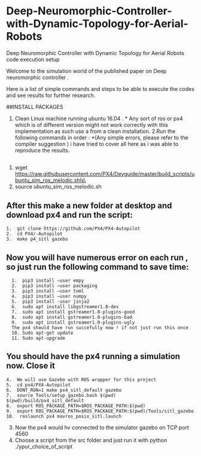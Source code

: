 # Deep-Neuromorphic-Controller-with-Dynamic-Topology-for-Aerial-Robots
Deep Neuromorphic Controller with Dynamic Topology for Aerial Robots code execution setup

Welcome to the simulation world of the published paper on Deep neuromorphic controller . 

Here is a list of simple commands and steps to be able to execute the codes and see results for further research.

##INSTALL PACKAGES
1. Clean Linux machine running ubuntu 16.04 . * Any sort of ros or px4 which is of different version might not work correctly with this implementation as such use a from a clean installation. 
2.Run the following commands in order : 
  *(Any simple errors, please refer to the compiler suggestion ) i have tried to cover all here as i was able to reproduce the results.
  ##
  1. wget https://raw.githubusercontent.com/PX4/Devguide/master/build_scripts/ubuntu_sim_ros_melodic.shls\
  2. source ubuntu_sim_ros_melodic.sh
 
  ## After this make a new folder at desktop and download px4 and run the script:
    1.  git clone https://github.com/PX4/PX4-Autopilot
    2.  cd PX4/-Autopilot
    3.  make p4_sitl gazebo
 
  ## Now you will have numerous error on each run , so just run the following command to save time:
      1.  pip3 install –user empy
      2.  pip3 install –user packaging
      3.  pip3 install –user toml
      4.  pip3 install –user numpy
      5.  pip3 install -user jinja2
      6.  sudo apt install libgstreamer1.0-dev
      7.  sudo apt install gstreamer1.0-plugins-good
      8.  sudo apt install gstreamer1.0-plugins-bad
      9.  sudo apt install gstreamer1.0-plugins-ugly
      The px4 should have run succefully now ! if not just run this once 
      10. Sudo apt-get update
      11. Sudo apt-upgrade 
  ##  You should have the px4 running a simulation now. Close it
    4.  We will use Gazebo with ROS wrapper for this project
    5.  cd px4/PX4-Autopilot
    6.  DONT_RUN=1 make px4_sitl_default gazebo
    7.  source Tools/setup_gazebo.bash $(pwd) $(pwd)/build/px4_sitl_default
    8.  export ROS_PACKAGE_PATH=$ROS_PACKAGE_PATH:$(pwd)
    9.  export ROS_PACKAGE_PATH=$ROS_PACKAGE_PATH:$(pwd)/Tools/sitl_gazebo
    10.  roslaunch px4 mavros_posix_sitl.launch
  3.  Now the px4 would hv connected to the simulator gazebo on TCP port 4560
  4.  Choose a script from the src folder and just run it with python ./ypur_choice_of_script


